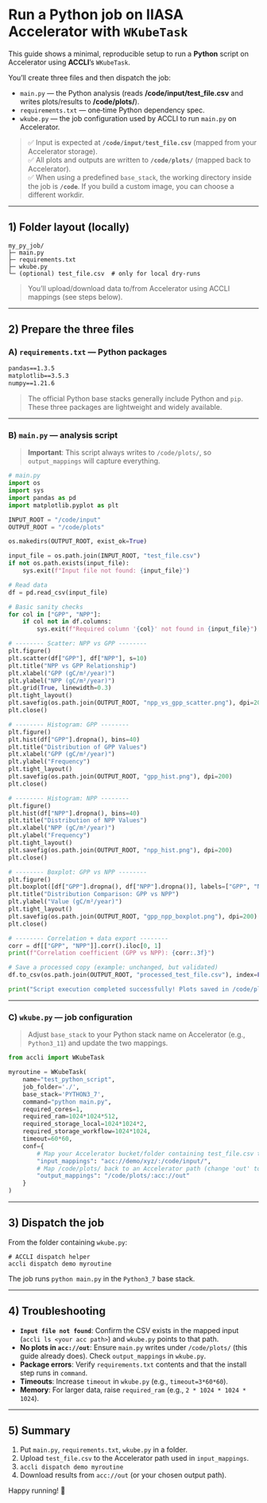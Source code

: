# Run a **Python** job on IIASA Accelerator with `WKubeTask`

This guide shows a minimal, reproducible setup to run a **Python** script on Accelerator using **ACCLI**’s `WKubeTask`.

You’ll create three files and then dispatch the job:

- `main.py` — the Python analysis (reads **/code/input/test_file.csv** and writes plots/results to **/code/plots/**).
- `requirements.txt` — one‑time Python dependency spec.
- `wkube.py` — the job configuration used by ACCLI to run `main.py` on Accelerator.

> ✅ Input is expected at **`/code/input/test_file.csv`** (mapped from your Accelerator storage).  
> ✅ All plots and outputs are written to **`/code/plots/`** (mapped back to Accelerator).  
> ✅ When using a predefined `base_stack`, the working directory inside the job is **`/code`**. If you build a custom image, you can choose a different workdir.

---

## 1) Folder layout (locally)

```
my_py_job/
├─ main.py
├─ requirements.txt
├─ wkube.py
└─ (optional) test_file.csv  # only for local dry-runs
```

> You’ll upload/download data to/from Accelerator using ACCLI mappings (see steps below).

---

## 2) Prepare the three files

### A) `requirements.txt` — Python packages

```txt
pandas==1.3.5
matplotlib==3.5.3
numpy==1.21.6
```

> The official Python base stacks generally include Python and `pip`. These three packages are lightweight and widely available.

---

### B) `main.py` — analysis script

> **Important**: This script always writes to `/code/plots/`, so `output_mappings` will capture everything.

```python
# main.py
import os
import sys
import pandas as pd
import matplotlib.pyplot as plt

INPUT_ROOT = "/code/input"
OUTPUT_ROOT = "/code/plots"

os.makedirs(OUTPUT_ROOT, exist_ok=True)

input_file = os.path.join(INPUT_ROOT, "test_file.csv")
if not os.path.exists(input_file):
    sys.exit(f"Input file not found: {input_file}")

# Read data
df = pd.read_csv(input_file)

# Basic sanity checks
for col in ["GPP", "NPP"]:
    if col not in df.columns:
        sys.exit(f"Required column '{col}' not found in {input_file}")

# -------- Scatter: NPP vs GPP --------
plt.figure()
plt.scatter(df["GPP"], df["NPP"], s=10)
plt.title("NPP vs GPP Relationship")
plt.xlabel("GPP (gC/m²/year)")
plt.ylabel("NPP (gC/m²/year)")
plt.grid(True, linewidth=0.3)
plt.tight_layout()
plt.savefig(os.path.join(OUTPUT_ROOT, "npp_vs_gpp_scatter.png"), dpi=200)
plt.close()

# -------- Histogram: GPP --------
plt.figure()
plt.hist(df["GPP"].dropna(), bins=40)
plt.title("Distribution of GPP Values")
plt.xlabel("GPP (gC/m²/year)")
plt.ylabel("Frequency")
plt.tight_layout()
plt.savefig(os.path.join(OUTPUT_ROOT, "gpp_hist.png"), dpi=200)
plt.close()

# -------- Histogram: NPP --------
plt.figure()
plt.hist(df["NPP"].dropna(), bins=40)
plt.title("Distribution of NPP Values")
plt.xlabel("NPP (gC/m²/year)")
plt.ylabel("Frequency")
plt.tight_layout()
plt.savefig(os.path.join(OUTPUT_ROOT, "npp_hist.png"), dpi=200)
plt.close()

# -------- Boxplot: GPP vs NPP --------
plt.figure()
plt.boxplot([df["GPP"].dropna(), df["NPP"].dropna()], labels=["GPP", "NPP"])
plt.title("Distribution Comparison: GPP vs NPP")
plt.ylabel("Value (gC/m²/year)")
plt.tight_layout()
plt.savefig(os.path.join(OUTPUT_ROOT, "gpp_npp_boxplot.png"), dpi=200)
plt.close()

# -------- Correlation + data export --------
corr = df[["GPP", "NPP"]].corr().iloc[0, 1]
print(f"Correlation coefficient (GPP vs NPP): {corr:.3f}")

# Save a processed copy (example: unchanged, but validated)
df.to_csv(os.path.join(OUTPUT_ROOT, "processed_test_file.csv"), index=False)

print("Script execution completed successfully! Plots saved in /code/plots/")
```

---

### C) `wkube.py` — job configuration

> Adjust `base_stack` to your Python stack name on Accelerator (e.g., `Python3_11`) and update the two mappings.

```python
from accli import WKubeTask

myroutine = WKubeTask(
    name="test_python_script",
    job_folder='./',
    base_stack='PYTHON3_7',   
    command="python main.py",
    required_cores=1,
    required_ram=1024*1024*512,
    required_storage_local=1024*1024*2,
    required_storage_workflow=1024*1024,
    timeout=60*60,
    conf={
        # Map your Accelerator bucket/folder containing test_file.csv to /code/input/
        "input_mappings": "acc://demo/xyz/:/code/input/",
        # Map /code/plots/ back to an Accelerator path (change 'out' to your target)
        "output_mappings": "/code/plots/:acc://out"
    }
)
```

---

## 3) Dispatch the job

From the folder containing `wkube.py`:
```
# ACCLI dispatch helper
accli dispatch demo myroutine

```

The job runs `python main.py` in the `Python3_7` base stack.

---


## 4) Troubleshooting

- **`Input file not found`**: Confirm the CSV exists in the mapped input (`accli ls <your acc path>`) and `wkube.py` points to that path.
- **No plots in `acc://out`**: Ensure `main.py` writes under `/code/plots/` (this guide already does). Check `output_mappings` in `wkube.py`.
- **Package errors**: Verify `requirements.txt` contents and that the install step runs in `command`.
- **Timeouts**: Increase `timeout` in `wkube.py` (e.g., `timeout=3*60*60`).
- **Memory**: For larger data, raise `required_ram` (e.g., `2 * 1024 * 1024 * 1024`).

---

## 5) Summary

1. Put `main.py`, `requirements.txt`, `wkube.py` in a folder.
2. Upload `test_file.csv` to the Accelerator path used in `input_mappings`.
3. `accli dispatch demo myroutine`
4. Download results from `acc://out` (or your chosen output path).

Happy running! 🚀

